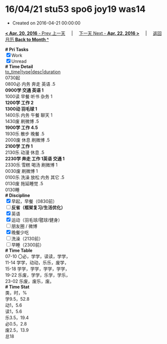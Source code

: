 # 16/04/21 stu53 spo6 joy19 was14

- Created on 2016-04-21 00:00:00

[**< Apr. 20, 2016** - Prev 上一天](/lifelogs/2016/04/d20.md) &nbsp; &nbsp; | &nbsp; &nbsp; [下一天 Next - **Apr. 22, 2016 >**](/lifelogs/2016/04/d22.md) &nbsp; &nbsp; |  &nbsp; &nbsp; [返回月历 **Back to Month ^**](/lifelogs/2016/04/index.md)
<br/><div><b># Pri Tasks</b></div><div><input checked="true" type="checkbox"/>Work</div><div><input checked="true" type="checkbox"/>Unread</div><div><b># Time Detail</b></div><div><u>to_time|type|desc|duration</u></div><div>0730起</div><div>0800必 内务 奔走 英语 .5</div><div><b>0900学 交通 英语 1</b></div><div>1000读 早餐 听书 杂务 1</div><div><b>1200学 工作 2</b></div><div><b>1300动 羽毛球 1</b></div><div>1400乐 内务 午餐 聊天 1</div><div>1430废 刷微博 .5</div><div><b>1900学 工作 4.5</b></div><div>1930乐 散步 晚餐 .5</div><div>2000废 休息 刷微博 .5</div><div><b>2100学 工作 1</b></div><div>2130乐 动漫 休息 .5</div><div><b>2230学 奔走 工作 1</b><b>英语 </b><b>交通 1</b></div><div>2330乐 雪糕 喝汤 刷微博 1</div><div>0030废 刷微博 1</div><div>0100乐 洗澡 放松 内务 其它 .5</div><div>0130废 拖延睡觉 .5</div><div>0130睡</div><div><b># Discipline</b></div><div><input checked="true" type="checkbox"/>早起，早餐（0830前）</div><div><b><input type="checkbox"/></b><b>反省（框架复习/生活优化）</b></div><div><input checked="true" type="checkbox"/>英语</div><div><input checked="true" type="checkbox"/>运动（羽毛球/毽球/健身）</div><div><input type="checkbox"/>朋友圈 / 微博</div><div><input checked="true" type="checkbox"/>晚餐少吃</div><div><input type="checkbox"/>洗澡（2130前）</div><div><input type="checkbox"/>早睡（2300前）</div><div><b># Time Table</b></div><div>07-10 〇必，学学，读读，学学，</div><div>11-14 学学，动动，乐乐，废学，</div><div>15-18 学学，学学，学学，学学，</div><div>19-22 乐废，学学，乐学，学乐，</div><div>23-02 乐废，废乐，废。</div><div><b># Time Stat</b></div><div>类，时，%</div><div>学9.5，52.8</div><div>动1，5.6</div><div>读1，5.6</div><div>乐3.5，19.4</div><div>必0.5，2.8</div><div>废2.5，13.9</div><div>总18</div>
